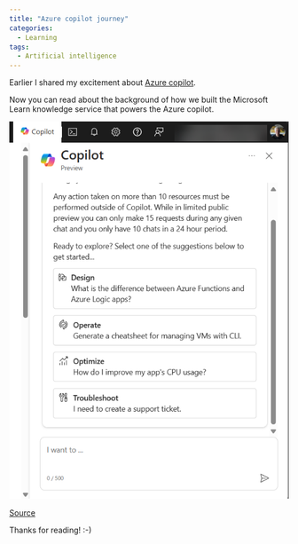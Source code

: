 ```yaml
---
title: "Azure copilot journey"
categories:
  - Learning
tags:
  - Artificial intelligence
---
```


Earlier I shared my excitement about [Azure copilot](../azure-portal-copilot).

Now you can read about the background of how we built the Microsoft Learn knowledge service that powers the Azure copilot. 

![img](../assets/images/2024-04-26-azure-copilot-journey.png)

[Source](https://devblogs.microsoft.com/engineering-at-microsoft/how-we-built-ask-learn-the-rag-based-knowledge-service/?wt.mc_id=pdebruin_content_blog_cnl_csasci)

Thanks for reading! :-)
